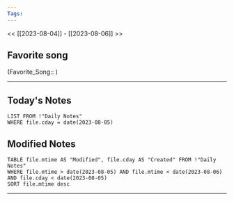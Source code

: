 ```yaml
---
Tags:
---
```

<< [[2023-08-04]] - [[2023-08-06]] >>
## Favorite song
(Favorite_Song:: )

___
## Today's Notes
```dataview
LIST FROM !"Daily Notes"
WHERE file.cday = date(2023-08-05)
```
## Modified Notes
```dataview
TABLE file.mtime AS "Modified", file.cday AS "Created" FROM !"Daily Notes" 
WHERE file.mtime > date(2023-08-05) AND file.mtime < date(2023-08-06) AND file.cday < date(2023-08-05)
SORT file.mtime desc
```
___
